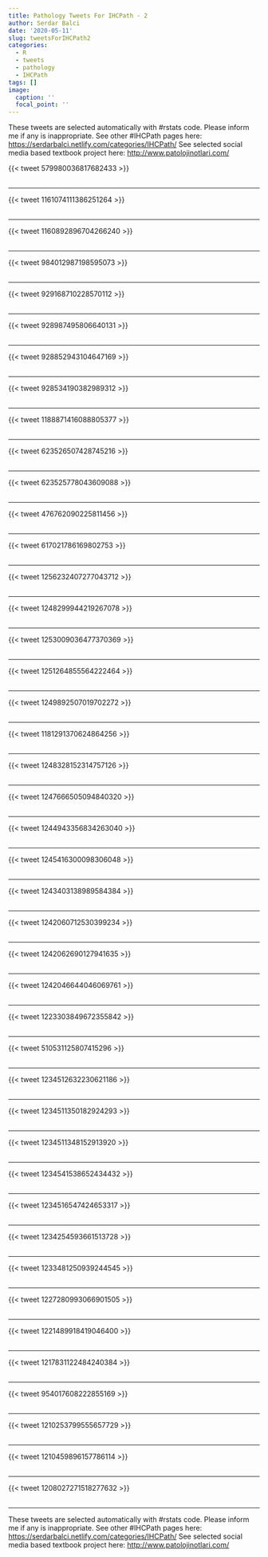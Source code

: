 ```yaml
---
title: Pathology Tweets For IHCPath - 2
author: Serdar Balci
date: '2020-05-11'
slug: tweetsForIHCPath2
categories:
  - R
  - tweets
  - pathology
  - IHCPath
tags: []
image:
  caption: ''
  focal_point: ''
---
```



These tweets are selected automatically with #rstats code. Please inform me if any is inappropriate.
See other #IHCPath pages here: https://serdarbalci.netlify.com/categories/IHCPath/ 
See selected social media based textbook project here: http://www.patolojinotlari.com/

{{< tweet 579980036817682433 >}}
<br>
<br>
<hr>
{{< tweet 1161074111386251264 >}}
<br>
<br>
<hr>
{{< tweet 1160892896704266240 >}}
<br>
<br>
<hr>
{{< tweet 984012987198595073 >}}
<br>
<br>
<hr>
{{< tweet 929168710228570112 >}}
<br>
<br>
<hr>
{{< tweet 928987495806640131 >}}
<br>
<br>
<hr>
{{< tweet 928852943104647169 >}}
<br>
<br>
<hr>
{{< tweet 928534190382989312 >}}
<br>
<br>
<hr>
{{< tweet 1188871416088805377 >}}
<br>
<br>
<hr>
{{< tweet 623526507428745216 >}}
<br>
<br>
<hr>
{{< tweet 623525778043609088 >}}
<br>
<br>
<hr>
{{< tweet 476762090225811456 >}}
<br>
<br>
<hr>
{{< tweet 617021786169802753 >}}
<br>
<br>
<hr>
{{< tweet 1256232407277043712 >}}
<br>
<br>
<hr>
{{< tweet 1248299944219267078 >}}
<br>
<br>
<hr>
{{< tweet 1253009036477370369 >}}
<br>
<br>
<hr>
{{< tweet 1251264855564222464 >}}
<br>
<br>
<hr>
{{< tweet 1249892507019702272 >}}
<br>
<br>
<hr>
{{< tweet 1181291370624864256 >}}
<br>
<br>
<hr>
{{< tweet 1248328152314757126 >}}
<br>
<br>
<hr>
{{< tweet 1247666505094840320 >}}
<br>
<br>
<hr>
{{< tweet 1244943356834263040 >}}
<br>
<br>
<hr>
{{< tweet 1245416300098306048 >}}
<br>
<br>
<hr>
{{< tweet 1243403138989584384 >}}
<br>
<br>
<hr>
{{< tweet 1242060712530399234 >}}
<br>
<br>
<hr>
{{< tweet 1242062690127941635 >}}
<br>
<br>
<hr>
{{< tweet 1242046644046069761 >}}
<br>
<br>
<hr>
{{< tweet 1223303849672355842 >}}
<br>
<br>
<hr>
{{< tweet 510531125807415296 >}}
<br>
<br>
<hr>
{{< tweet 1234512632230621186 >}}
<br>
<br>
<hr>
{{< tweet 1234511350182924293 >}}
<br>
<br>
<hr>
{{< tweet 1234511348152913920 >}}
<br>
<br>
<hr>
{{< tweet 1234541538652434432 >}}
<br>
<br>
<hr>
{{< tweet 1234516547424653317 >}}
<br>
<br>
<hr>
{{< tweet 1234254593661513728 >}}
<br>
<br>
<hr>
{{< tweet 1233481250939244545 >}}
<br>
<br>
<hr>
{{< tweet 1227280993066901505 >}}
<br>
<br>
<hr>
{{< tweet 1221489918419046400 >}}
<br>
<br>
<hr>
{{< tweet 1217831122484240384 >}}
<br>
<br>
<hr>
{{< tweet 954017608222855169 >}}
<br>
<br>
<hr>
{{< tweet 1210253799555657729 >}}
<br>
<br>
<hr>
{{< tweet 1210459896157786114 >}}
<br>
<br>
<hr>
{{< tweet 1208027271518277632 >}}
<br>
<br>
<hr>


These tweets are selected automatically with #rstats code. Please inform me if any is inappropriate.
See other #IHCPath pages here: https://serdarbalci.netlify.com/categories/IHCPath/ 
See selected social media based textbook project here: http://www.patolojinotlari.com/
